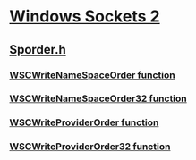 # [Windows Sockets 2](../_winsock/index.md)
## [Sporder.h](index.md)
### [WSCWriteNameSpaceOrder function](../sporder/nf-sporder-wscwritenamespaceorder.md)
### [WSCWriteNameSpaceOrder32 function](../sporder/nf-sporder-wscwritenamespaceorder32.md)
### [WSCWriteProviderOrder function](../sporder/nf-sporder-wscwriteproviderorder.md)
### [WSCWriteProviderOrder32 function](../sporder/nf-sporder-wscwriteproviderorder32.md)
